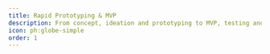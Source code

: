 ```yaml
---
title: Rapid Prototyping & MVP
description: From concept, ideation and prototyping to MVP, testing and launching technology enabled business is in my DNA.
icon: ph:globe-simple
order: 1
---
```

